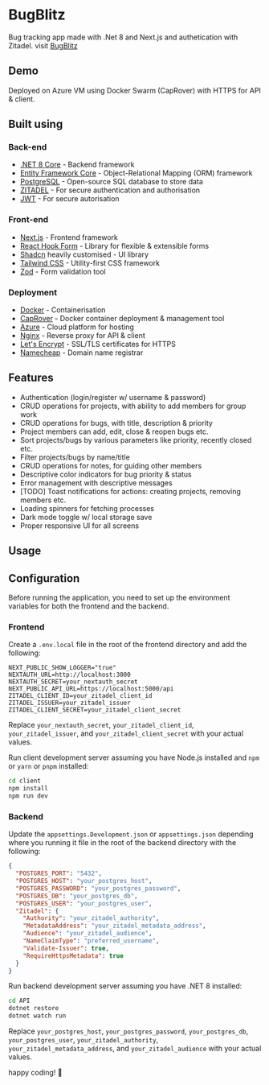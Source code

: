 # BugBlitz

Bug tracking app made with .Net 8 and Next.js and authetication with Zitadel.
visit [BugBlitz](https://bugblitz.mzbali.com/)

## Demo

Deployed on Azure VM using Docker Swarm (CapRover) with HTTPS for API & client.

## Built using

### Back-end

- [.NET 8 Core](https://dotnet.microsoft.com/en-us/download) - Backend framework
- [Entity Framework Core](https://github.com/dotnet/efcore) - Object-Relational Mapping (ORM) framework
- [PostgreSQL](https://www.postgresql.org/) - Open-source SQL database to store data
- [ZITADEL](https://zitadel.com/) - For secure authentication and authorisation
- [JWT](https://jwt.io/) - For secure autorisation

### Front-end

- [Next.js](https://nextjs.org/) - Frontend framework
- [React Hook Form](https://react-hook-form.com/) - Library for flexible & extensible forms
- [Shadcn](https://ui.shadcn.com/) heavily customised - UI library
- [Tailwind CSS](https://tailwindcss.com/) - Utility-first CSS framework
- [Zod](https://zod.dev/) - Form validation tool

### Deployment

- [Docker](https://www.docker.com/) - Containerisation
- [CapRover](https://caprover.com/) - Docker container deployment & management tool
- [Azure](https://azure.microsoft.com/en-gb/) - Cloud platform for hosting
- [Nginx](https://www.nginx.com/) - Reverse proxy for API & client
- [Let's Encrypt](https://letsencrypt.org/) - SSL/TLS certificates for HTTPS
- [Namecheap](https://www.namecheap.com/) - Domain name registrar

## Features

- Authentication (login/register w/ username & password)
- CRUD operations for projects, with ability to add members for group work
- CRUD operations for bugs, with title, description & priority
- Project members can add, edit, close & reopen bugs etc.
- Sort projects/bugs by various parameters like priority, recently closed etc.
- Filter projects/bugs by name/title
- CRUD operations for notes, for guiding other members
- Descriptive color indicators for bug priority & status
- Error management with descriptive messages
- [TODO] Toast notifications for actions: creating projects, removing members etc.
- Loading spinners for fetching processes
- Dark mode toggle w/ local storage save
- Proper responsive UI for all screens

## Usage

## Configuration

Before running the application, you need to set up the environment variables for both the frontend and the backend.

### Frontend

Create a `.env.local` file in the root of the frontend directory and add the following:

```env
NEXT_PUBLIC_SHOW_LOGGER="true"
NEXTAUTH_URL=http://localhost:3000
NEXTAUTH_SECRET=your_nextauth_secret
NEXT_PUBLIC_API_URL=https://localhost:5000/api
ZITADEL_CLIENT_ID=your_zitadel_client_id
ZITADEL_ISSUER=your_zitadel_issuer
ZITADEL_CLIENT_SECRET=your_zitadel_client_secret
```

Replace `your_nextauth_secret`, `your_zitadel_client_id`, `your_zitadel_issuer`, and `your_zitadel_client_secret` with your actual values.

Run client development server assuming you have Node.js installed and `npm` or `yarn` or `pnpm` installed:

```bash
cd client
npm install
npm run dev
```

### Backend

Update the `appsettings.Development.json` or `appsettings.json` depending where you running it file in the root of the backend directory with the following:

```json
{
  "POSTGRES_PORT": "5432",
  "POSTGRES_HOST": "your_postgres_host",
  "POSTGRES_PASSWORD": "your_postgres_password",
  "POSTGRES_DB": "your_postgres_db",
  "POSTGRES_USER": "your_postgres_user",
  "Zitadel": {
    "Authority": "your_zitadel_authority",
    "MetadataAddress": "your_zitadel_metadata_address",
    "Audience": "your_zitadel_audience",
    "NameClaimType": "preferred_username",
    "Validate-Issuer": true,
    "RequireHttpsMetadata": true
  }
}
```

Run backend development server assuming you have .NET 8 installed:

```bash
cd API
dotnet restore
dotnet watch run
```

Replace `your_postgres_host`, `your_postgres_password`, `your_postgres_db`, `your_postgres_user`, `your_zitadel_authority`, `your_zitadel_metadata_address`, and `your_zitadel_audience` with your actual values.

happy coding! 🚀
